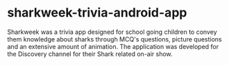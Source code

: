 # sharkweek-trivia-android-app
Sharkweek was a trivia app designed for school going children to convey them knowledge about sharks through MCQ's questions, picture questions and an extensive amount of animation. The application was developed for the Discovery channel for their Shark related on-air show.
